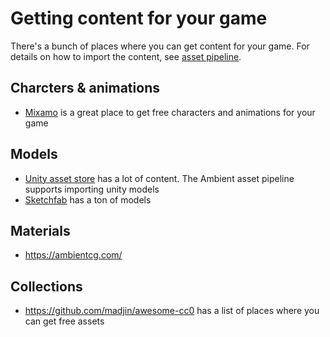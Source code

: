 # Getting content for your game

There's a bunch of places where you can get content for your game.
For details on how to import the content, see [asset pipeline](./asset_pipeline.md).

## Charcters & animations

- [Mixamo](https://www.mixamo.com) is a great place to get free characters and animations for your game

## Models

- [Unity asset store](https://assetstore.unity.com/) has a lot of content. The Ambient asset pipeline supports importing unity models
- [Sketchfab](https://sketchfab.com/) has a ton of models

## Materials

- https://ambientcg.com/

## Collections

- https://github.com/madjin/awesome-cc0 has a list of places where you can get free assets